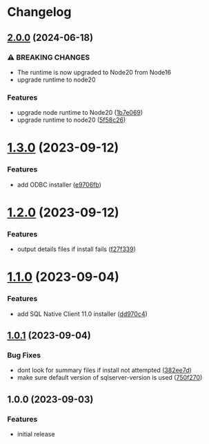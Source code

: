 # Changelog

## [2.0.0](https://github.com/tediousjs/setup-sqlserver/compare/v1.3.0...v2.0.0) (2024-06-18)

### ⚠ BREAKING CHANGES

* The runtime is now upgraded to Node20 from Node16
* upgrade runtime to node20

### Features

* upgrade node runtime to Node20 ([1b7e069](https://github.com/tediousjs/setup-sqlserver/commit/1b7e069a3302a0189bb331edd9d81453bde559b6))
* upgrade runtime to node20 ([5f58c26](https://github.com/tediousjs/setup-sqlserver/commit/5f58c26a35ad10819b50221626de208baed965bd))

# [1.3.0](https://github.com/tediousjs/setup-sqlserver/compare/v1.2.0...v1.3.0) (2023-09-12)


### Features

* add ODBC installer ([e9706fb](https://github.com/tediousjs/setup-sqlserver/commit/e9706fba39fcf59f26264959fcbdfb11c2261393))

# [1.2.0](https://github.com/tediousjs/setup-sqlserver/compare/v1.1.0...v1.2.0) (2023-09-12)


### Features

* output details files if install fails ([f27f339](https://github.com/tediousjs/setup-sqlserver/commit/f27f33949f28ef7aae4663f101c27c8d2416ca90))

# [1.1.0](https://github.com/tediousjs/setup-sqlserver/compare/v1.0.1...v1.1.0) (2023-09-04)


### Features

* add SQL Native Client 11.0 installer ([dd970c4](https://github.com/tediousjs/setup-sqlserver/commit/dd970c461fc23fa874b4c5d3291de36d8d045ac4))

## [1.0.1](https://github.com/tediousjs/setup-sqlserver/compare/v1.0.0...v1.0.1) (2023-09-04)


### Bug Fixes

* dont look for summary files if install not attempted ([382ee7d](https://github.com/tediousjs/setup-sqlserver/commit/382ee7d928e8a9fa951b4dc96e243e6a086b1cea))
* make sure default version of sqlserver-version is used ([750f270](https://github.com/tediousjs/setup-sqlserver/commit/750f270d23c20a4854d983dfaa40af028264dca7))

## 1.0.0 (2023-09-03)

### Features

* initial release
